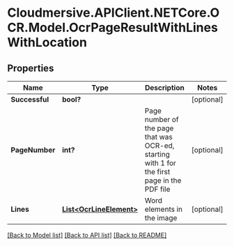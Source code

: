 # Cloudmersive.APIClient.NETCore.OCR.Model.OcrPageResultWithLinesWithLocation
## Properties

Name | Type | Description | Notes
------------ | ------------- | ------------- | -------------
**Successful** | **bool?** |  | [optional] 
**PageNumber** | **int?** | Page number of the page that was OCR-ed, starting with 1 for the first page in the PDF file | [optional] 
**Lines** | [**List&lt;OcrLineElement&gt;**](OcrLineElement.md) | Word elements in the image | [optional] 

[[Back to Model list]](../README.md#documentation-for-models) [[Back to API list]](../README.md#documentation-for-api-endpoints) [[Back to README]](../README.md)

